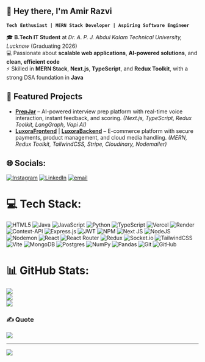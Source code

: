 ## 👋 Hey there, I'm Amir Razvi  

**`Tech Enthusiast | MERN Stack Developer | Aspiring Software Engineer`**  

🎓 **B.Tech IT Student** at *Dr. A. P. J. Abdul Kalam Technical University, Lucknow* (Graduating 2026)  
💻 Passionate about **scalable web applications**, **AI-powered solutions**, and **clean, efficient code**  
⚡ Skilled in **MERN Stack**, **Next.js**, **TypeScript**, and **Redux Toolkit**, with a strong DSA foundation in **Java**

## 🚀 Featured Projects
- **[PrepJar](https://github.com/amir-razvi-08/prepJar.git)** – AI-powered interview prep platform with real-time voice interaction, instant feedback, and scoring. *(Next.js, TypeScript, Redux Toolkit, LangGraph, Vapi AI)*  
- **[LuxoraFrontend](https://github.com/amir-razvi-08/luxoraFrontend.git)** | **[LuxoraBackend](https://github.com/amir-razvi-08/luxoraBackend.git)** – E-commerce platform with secure payments, product management, and cloud media handling. *(MERN, Redux Toolkit, TailwindCSS, Stripe, Cloudinary, Nodemailer)*  


## 🌐 Socials:
[![Instagram](https://img.shields.io/badge/Instagram-%23E4405F.svg?logo=Instagram&logoColor=white)](https://instagram.com/amirazvi8) [![LinkedIn](https://img.shields.io/badge/LinkedIn-%230077B5.svg?logo=linkedin&logoColor=white)](https://linkedin.com/in/amirrazvi8) [![email](https://img.shields.io/badge/Email-D14836?logo=gmail&logoColor=white)](mailto:amirrazvi8@gmail.com) 

# 💻 Tech Stack:
![HTML5](https://img.shields.io/badge/html5-%23E34F26.svg?style=for-the-badge&logo=html5&logoColor=white) ![Java](https://img.shields.io/badge/java-%23ED8B00.svg?style=for-the-badge&logo=openjdk&logoColor=white) ![JavaScript](https://img.shields.io/badge/javascript-%23323330.svg?style=for-the-badge&logo=javascript&logoColor=%23F7DF1E) ![Python](https://img.shields.io/badge/python-3670A0?style=for-the-badge&logo=python&logoColor=ffdd54) ![TypeScript](https://img.shields.io/badge/typescript-%23007ACC.svg?style=for-the-badge&logo=typescript&logoColor=white) ![Vercel](https://img.shields.io/badge/vercel-%23000000.svg?style=for-the-badge&logo=vercel&logoColor=white) ![Render](https://img.shields.io/badge/Render-%46E3B7.svg?style=for-the-badge&logo=render&logoColor=white) ![Context-API](https://img.shields.io/badge/Context--Api-000000?style=for-the-badge&logo=react) ![Express.js](https://img.shields.io/badge/express.js-%23404d59.svg?style=for-the-badge&logo=express&logoColor=%2361DAFB) ![JWT](https://img.shields.io/badge/JWT-black?style=for-the-badge&logo=JSON%20web%20tokens) ![NPM](https://img.shields.io/badge/NPM-%23CB3837.svg?style=for-the-badge&logo=npm&logoColor=white) ![Next JS](https://img.shields.io/badge/Next-black?style=for-the-badge&logo=next.js&logoColor=white) ![NodeJS](https://img.shields.io/badge/node.js-6DA55F?style=for-the-badge&logo=node.js&logoColor=white) ![Nodemon](https://img.shields.io/badge/NODEMON-%23323330.svg?style=for-the-badge&logo=nodemon&logoColor=%BBDEAD) ![React](https://img.shields.io/badge/react-%2320232a.svg?style=for-the-badge&logo=react&logoColor=%2361DAFB) ![React Router](https://img.shields.io/badge/React_Router-CA4245?style=for-the-badge&logo=react-router&logoColor=white) ![Redux](https://img.shields.io/badge/redux-%23593d88.svg?style=for-the-badge&logo=redux&logoColor=white) ![Socket.io](https://img.shields.io/badge/Socket.io-black?style=for-the-badge&logo=socket.io&badgeColor=010101) ![TailwindCSS](https://img.shields.io/badge/tailwindcss-%2338B2AC.svg?style=for-the-badge&logo=tailwind-css&logoColor=white) ![Vite](https://img.shields.io/badge/vite-%23646CFF.svg?style=for-the-badge&logo=vite&logoColor=white) ![MongoDB](https://img.shields.io/badge/MongoDB-%234ea94b.svg?style=for-the-badge&logo=mongodb&logoColor=white) ![Postgres](https://img.shields.io/badge/postgres-%23316192.svg?style=for-the-badge&logo=postgresql&logoColor=white) ![NumPy](https://img.shields.io/badge/numpy-%23013243.svg?style=for-the-badge&logo=numpy&logoColor=white) ![Pandas](https://img.shields.io/badge/pandas-%23150458.svg?style=for-the-badge&logo=pandas&logoColor=white) ![Git](https://img.shields.io/badge/git-%23F05033.svg?style=for-the-badge&logo=git&logoColor=white) ![GitHub](https://img.shields.io/badge/github-%23121011.svg?style=for-the-badge&logo=github&logoColor=white)

# 📊 GitHub Stats:
![](https://github-readme-stats.vercel.app/api?username=amir-razvi-08&theme=radical&hide_border=false&include_all_commits=false&count_private=false)<br/>
![](https://nirzak-streak-stats.vercel.app/?user=amir-razvi-08&theme=radical&hide_border=false)<br/>
![](https://github-readme-stats.vercel.app/api/top-langs/?username=amir-razvi-08&theme=radical&hide_border=false&include_all_commits=false&count_private=false&layout=compact)

### ✍️ Quote
![](https://quotes-github-readme.vercel.app/api?type=horizontal&theme=radical)

---
[![](https://visitcount.itsvg.in/api?id=amir-razvi-08&icon=0&color=0)](https://visitcount.itsvg.in)
